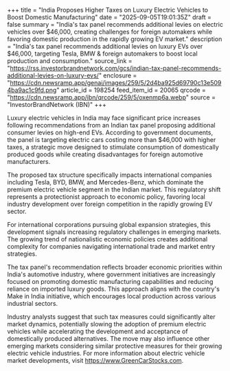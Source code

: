 +++
title = "India Proposes Higher Taxes on Luxury Electric Vehicles to Boost Domestic Manufacturing"
date = "2025-09-05T19:01:35Z"
draft = false
summary = "India's tax panel recommends additional levies on electric vehicles over $46,000, creating challenges for foreign automakers while favoring domestic production in the rapidly growing EV market."
description = "India's tax panel recommends additional levies on luxury EVs over $46,000, targeting Tesla, BMW & foreign automakers to boost local production and consumption."
source_link = "https://rss.investorbrandnetwork.com/gcs/indian-tax-panel-recommends-additional-levies-on-luxury-evs/"
enclosure = "https://cdn.newsramp.app/genai/images/259/5/2d4ba925d69790c13e5094ba9ac1c9fd.png"
article_id = 198254
feed_item_id = 20065
qrcode = "https://cdn.newsramp.app/ibn/qrcode/259/5/oxenmp6a.webp"
source = "InvestorBrandNetwork (IBN)"
+++

<p>Luxury electric vehicles in India may face significant price increases following recommendations from an Indian tax panel proposing additional consumer levies on high-end EVs. According to government documents, the panel is targeting electric cars costing more than $46,000 with higher taxes, a strategic move designed to stimulate consumption of domestically produced goods while creating disadvantages for foreign automotive manufacturers.</p><p>The proposed tax structure specifically impacts international companies including Tesla, BYD, BMW, and Mercedes-Benz, which dominate the premium electric vehicle segment in the Indian market. This regulatory shift represents a protectionist approach to economic policy, favoring local industry development over foreign competition in the rapidly growing EV sector.</p><p>For international corporations pursuing global expansion strategies, this development signals increasing regulatory challenges in emerging markets. The growing trend of nationalistic economic policies creates additional complexity for companies navigating international trade and market entry strategies.</p><p>The tax panel's recommendation reflects broader economic priorities within India's automotive industry, where government initiatives are increasingly focused on promoting domestic manufacturing capabilities and reducing reliance on imported luxury goods. This approach aligns with the country's Make in India initiative, which encourages local production across various industrial sectors.</p><p>Industry analysts suggest that such tax measures could significantly alter market dynamics, potentially slowing the adoption of premium electric vehicles while accelerating the development and acceptance of domestically produced alternatives. The move may also influence other emerging markets considering similar protective measures for their growing electric vehicle industries. For more information about electric vehicle market developments, visit <a href="https://www.GreenCarStocks.com" rel="nofollow" target="_blank">https://www.GreenCarStocks.com</a>.</p>